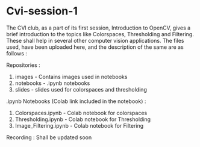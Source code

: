 # Cvi-session-1
The CVI club, as a part of its first session, Introduction to OpenCV, gives a brief introduction to the topics like Colorspaces, Thresholding and Filtering. These shall help in several other computer vision applications. The files used, have been uploaded here, and the description of the same are as follows  : 

Repositories :
1) images - Contains images used in notebooks
2) notebooks - .ipynb notebooks
3) slides - slides used for colorspaces and thresholding

.ipynb Notebooks (Colab link included in the notebook) : 
1) Colorspaces.ipynb - Colab notebook for colorspaces
2) Thresholding.ipynb - Colab notebook for Thresholding
3) Image_Filtering.ipynb - Colab notebook for Filtering

Recording :
Shall be updated soon  





